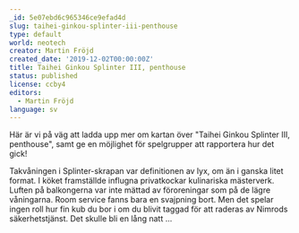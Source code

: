 ```yaml
---
_id: 5e07ebd6c965346ce9efad4d
slug: taihei-ginkou-splinter-iii-penthouse
type: default
world: neotech
creator: Martin Fröjd
created_date: '2019-12-02T00:00:00Z'
title: Taihei Ginkou Splinter III, penthouse
status: published
license: ccby4
editors:
  - Martin Fröjd
language: sv
---
```

Här är vi på väg att ladda upp mer om kartan över "Taihei Ginkou Splinter III, penthouse", samt ge en möjlighet för spelgrupper att rapportera hur det gick!

Takvåningen i Splinter-skrapan var definitionen av lyx, om än i ganska litet format. I köket framställde influgna privatkockar kulinariska mästerverk. Luften på balkongerna var inte mättad av föroreningar som på de lägre våningarna. Room service fanns bara en svajpning bort. Men det spelar ingen roll hur fin kub du bor i om du blivit taggad för att raderas av Nimrods säkerhetstjänst. Det skulle bli en lång natt ...

